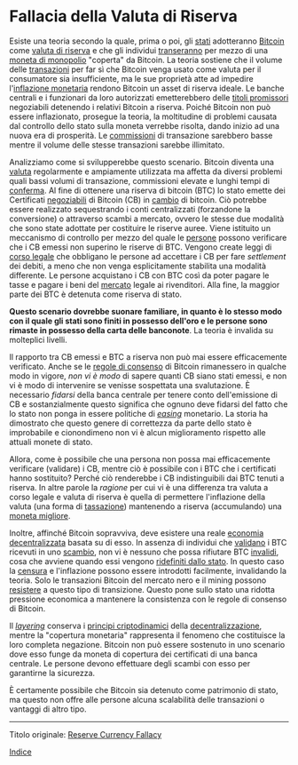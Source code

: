 # Fallacia della Valuta di Riserva



Esiste una teoria secondo la quale, prima o poi, gli [stati](ch101-glossary.md#stato) adotteranno [Bitcoin](ch101-glossary.md#bitcoin) come [valuta di riserva](ch017-reservation-priciple.md) e che gli individui [transeranno](ch101-glossary.md#scambio-di-unità) per mezzo di una [moneta di monopolio](ch005-money-taxonomy.md) "coperta" da Bitcoin. La teoria sostiene che il volume delle [transazioni](ch101-glossary.md#transazione) per far sì che Bitcoin venga usato come valuta per il consumatore sia insufficiente, ma le sue proprietà atte ad impedire l'[inflazione monetaria](https://en.wikipedia.org/wiki/Monetary_inflation) rendono Bitcoin un asset di riserva ideale. Le banche centrali e i funzionari da loro autorizzati emetterebbero delle [titoli promissori](https://it.wikipedia.org/wiki/Cambiale) negoziabili detenendo i relativi Bitcoin a riserva. Poiché Bitcoin non può essere inflazionato, prosegue la teoria, la moltitudine di problemi causata dal controllo dello stato sulla moneta verrebbe risolta, dando inizio ad una nuova era di prosperità. Le [commissioni](ch101-glossary.md#commissione-di-transazione-fee) di transazione sarebbero basse mentre il volume delle stesse transazioni sarebbe illimitato.

Analizziamo come si svilupperebbe questo scenario. Bitcoin diventa una [valuta](https://it.wikipedia.org/wiki/Valuta) regolarmente e ampiamente utilizzata ma affetta da diversi problemi quali bassi volumi di transazione, commissioni elevate e lunghi tempi di [conferma](ch101-glossary.md#conferma). Al fine di ottenere una riserva di bitcoin (BTC) lo stato emette dei Certificati [negoziabili](https://it.wikipedia.org/wiki/Titoli_di_credito) di Bitcoin (CB) in [cambio](ch101-glossary.md#scambio-di-unità) di bitcoin. Ciò potrebbe essere realizzato sequestrando i conti centralizzati (forzandone la conversione) o attraverso scambi a mercato, ovvero le stesse due modalità che sono state adottate per costituire le riserve auree. Viene istituito un meccanismo di controllo per mezzo del quale le [persone](ch101-glossary.md#persona) possono verificare che i CB emessi non superino le riserve di BTC. Vengono create leggi di [corso legale](https://it.wikipedia.org/wiki/Corso_legale) che obbligano le persone ad accettare i CB per fare _settlement_ dei debiti, a meno che non venga esplicitamente stabilita una modalità differente. Le persone acquistano i CB con BTC così da poter pagare le tasse e pagare i beni del [mercato](ch101-glossary.md#mercato) legale ai rivenditori. Alla fine, la maggior parte dei BTC è detenuta come riserva di stato.

**Questo scenario dovrebbe suonare familiare, in quanto è lo stesso modo con il quale gli stati sono finiti in possesso dell'oro e le persone sono rimaste in possesso della carta delle banconote**. La teoria è invalida su molteplici livelli.

Il rapporto tra CB emessi e BTC a riserva non può mai essere efficacemente verificato. Anche se le [regole di consenso](ch101-glossary.md#regole-di-consenso) di Bitcoin rimanessero in qualche modo in vigore, _non vi è modo_ di sapere quanti CB siano stati emessi, e non vi è modo di intervenire se venisse sospettata una svalutazione. È necessario _fidarsi_ della banca centrale per tenere conto dell'emissione di CB e sostanzialmente questo significa che ognuno deve fidarsi del fatto che lo stato non ponga in essere politiche di [_easing_](https://it.wikipedia.org/wiki/Allentamento_quantitativo) monetario. La storia ha dimostrato che questo genere di correttezza da parte dello stato è improbabile e cionondimeno non vi è alcun miglioramento rispetto alle attuali monete di stato.

Allora, come è possibile che una persona non possa mai efficacemente verificare (validare) i CB, mentre ciò è possibile con i BTC che i certificati hanno sostituito? Perché ciò renderebbe i CB indistinguibili dai BTC tenuti a riserva. In altre parole la _ragione_ per cui vi è una differenza tra valuta a corso legale e valuta di riserva è quella di permettere l'inflazione della valuta (una forma di [tassazione]( https://en.wikipedia.org/wiki/Seigniorage)) mantenendo a riserva (accumulando) una [moneta migliore](https://it.wikipedia.org/wiki/Legge_di_Gresham).

Inoltre, affinché Bitcoin sopravviva, deve esistere una reale [economia](ch101-glossary.md#economia) [decentralizzata](ch101-glossary.md#centralizzazione) basata su di esso. In assenza di individui che [validano](ch101-glossary.md#validazione) i BTC ricevuti in uno [scambio](ch101-glossary.md#scambio), non vi è nessuno che possa rifiutare BTC [invalidi](ch101-glossary.md#validazione), cosa che avviene quando essi vengono [ridefiniti dallo stato](ch087-fedcoin-objectives.md). In questo caso la [censura](ch028-censorship-resistance-property.md) e l'inflazione possono essere introdotti facilmente, invalidando la teoria. Solo le transazioni Bitcoin del mercato nero e il mining possono [resistere](ch004-axiom-of-resistance.md) a questo tipo di transizione. Questo pone sullo stato una ridotta pressione economica a mantenere la consistenza con le regole di consenso di Bitcoin. 

Il [_layering_](ch101-glossary.md#layering) conserva i [principi criptodinamici](ch027-cryptodynamic-principles.md) della [decentralizzazione](ch101-glossary.md#decentralizzazione), mentre la "copertura monetaria" rappresenta il fenomeno che costituisce la loro completa negazione. Bitcoin non può essere sostenuto in uno scenario dove esso funge da moneta di copertura dei certificati di una banca centrale. Le persone devono effettuare degli scambi con esso per garantirne la sicurezza. 

È certamente possibile che Bitcoin sia detenuto come patrimonio di stato, ma questo non offre alle persone alcuna scalabilità delle transazioni o vantaggi di altro tipo.

---

Titolo originale: [Reserve Currency Fallacy](https://github.com/libbitcoin/libbitcoin-system/wiki/Reserve-Currency-Fallacy)

[Indice](/README.md)
